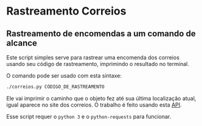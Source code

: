 # Rastreamento Correios

## Rastreamento de encomendas a um comando de alcance

Este script simples serve para rastrear uma encomenda dos correios usando seu
código de rastreamento, imprimindo o resultado no terminal.

O comando pode ser usado com esta sintaxe:
```bash
./correios.py CÓDIGO_DE_RASTREAMENTO
```

Ele vai imprimir o caminho que o objeto fez até sua última localização atual, igual
aparece no site dos correios. O trabalho é feito usando esta
[API][correiosAPI].

Esse script requer o `python 3` e o `python-requests` para funcionar.


[correiosAPI]:https://github.com/chipytux/correiosApi 
